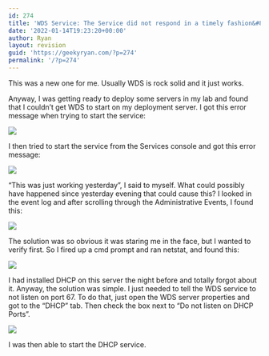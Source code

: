 ```yaml
---
id: 274
title: 'WDS Service: The Service did not respond in a timely fashion&#8230;'
date: '2022-01-14T19:23:20+00:00'
author: Ryan
layout: revision
guid: 'https://geekyryan.com/?p=274'
permalink: '/?p=274'
---
```


This was a new one for me. Usually WDS is rock solid and it just works.

Anyway, I was getting ready to deploy some servers in my lab and found that I couldn’t get WDS to start on my deployment server. I got this error message when trying to start the service:

[![](https://geekyryan.com/wp-content/uploads/2016/11/2016-11-09_21h02_29.png)](https://geekyryan.com/wp-content/uploads/2016/11/2016-11-09_21h02_29.png)

I then tried to start the service from the Services console and got this error message:

[![](https://geekyryan.com/wp-content/uploads/2016/11/2016-11-09_21h02_42.png)](https://geekyryan.com/wp-content/uploads/2016/11/2016-11-09_21h02_42.png)

“This was just working yesterday”, I said to myself. What could possibly have happened since yesterday evening that could cause this? I looked in the event log and after scrolling through the Administrative Events, I found this:

[![](https://geekyryan.com/wp-content/uploads/2016/11/2016-11-09_21h04_33.png)](https://geekyryan.com/wp-content/uploads/2016/11/2016-11-09_21h04_33.png)

The solution was so obvious it was staring me in the face, but I wanted to verify first. So I fired up a cmd prompt and ran netstat, and found this:

[![](https://geekyryan.com/wp-content/uploads/2016/11/2016-11-09_21h06_14.png)](https://geekyryan.com/wp-content/uploads/2016/11/2016-11-09_21h06_14.png)

I had installed DHCP on this server the night before and totally forgot about it. Anyway, the solution was simple. I just needed to tell the WDS service to not listen on port 67. To do that, just open the WDS server properties and got to the “DHCP” tab. Then check the box next to “Do not listen on DHCP Ports”.

[![](https://geekyryan.com/wp-content/uploads/2016/11/2016-11-09_21h08_04.png)](https://geekyryan.com/wp-content/uploads/2016/11/2016-11-09_21h08_04.png)

I was then able to start the DHCP service.